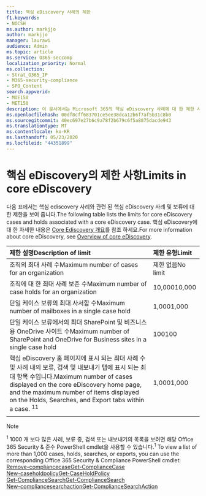 ```yaml
---
title: 핵심 eDiscovery 사례의 제한
f1.keywords:
- NOCSH
ms.author: markjjo
author: markjjo
manager: laurawi
audience: Admin
ms.topic: article
ms.service: O365-seccomp
localization_priority: Normal
ms.collection:
- Strat_O365_IP
- M365-security-compliance
- SPO_Content
search.appverid:
- MOE150
- MET150
description: 이 문서에서는 Microsoft 365의 핵심 eDiscovery 사례에 대 한 제한 사항에 대해 설명 합니다.
ms.openlocfilehash: 00df8cff683701ce5ee38dca12b6f7af5b31c8b0
ms.sourcegitcommit: 40ec697e27b6c9a78f2b679c6f5a8875dacde943
ms.translationtype: MT
ms.contentlocale: ko-KR
ms.lasthandoff: 05/23/2020
ms.locfileid: "44351899"
---
```

# <a name="limits-in-core-ediscovery"></a><span data-ttu-id="8b93f-103">핵심 eDiscovery의 제한 사항</span><span class="sxs-lookup"><span data-stu-id="8b93f-103">Limits in core eDiscovery</span></span>

<span data-ttu-id="8b93f-104">다음 표에서는 핵심 ediscovery 사례와 관련 된 핵심 eDiscovery 사례 및 보류에 대 한 제한을 보여 줍니다.</span><span class="sxs-lookup"><span data-stu-id="8b93f-104">The following table lists the limits for core eDiscovery cases and holds associated with a core eDiscovery case.</span></span> <span data-ttu-id="8b93f-105">핵심 eDiscovery에 대 한 자세한 내용은 [Core Ediscovery 개요](ediscovery-cases.md)를 참조 하세요.</span><span class="sxs-lookup"><span data-stu-id="8b93f-105">For more information about core eDiscovery, see [Overview of core eDiscovery](ediscovery-cases.md).</span></span>
    
  |<span data-ttu-id="8b93f-106">**제한 설명**</span><span class="sxs-lookup"><span data-stu-id="8b93f-106">**Description of limit**</span></span>|<span data-ttu-id="8b93f-107">**제한 유형**</span><span class="sxs-lookup"><span data-stu-id="8b93f-107">**Limit**</span></span>|
  |:-----|:-----|
  |<span data-ttu-id="8b93f-108">조직의 최대 사례 수</span><span class="sxs-lookup"><span data-stu-id="8b93f-108">Maximum number of cases for an organization</span></span>  <br/> |<span data-ttu-id="8b93f-109">제한 없음</span><span class="sxs-lookup"><span data-stu-id="8b93f-109">No limit</span></span>  <br/> |
  |<span data-ttu-id="8b93f-110">조직에 대 한 최대 사례 보존 수</span><span class="sxs-lookup"><span data-stu-id="8b93f-110">Maximum number of case holds for an organization</span></span>  <br/> |<span data-ttu-id="8b93f-111">10,000</span><span class="sxs-lookup"><span data-stu-id="8b93f-111">10,000</span></span>  <br/> |
  |<span data-ttu-id="8b93f-112">단일 케이스 보류의 최대 사서함 수</span><span class="sxs-lookup"><span data-stu-id="8b93f-112">Maximum number of mailboxes in a single case hold</span></span>  <br/> |<span data-ttu-id="8b93f-113">1,000</span><span class="sxs-lookup"><span data-stu-id="8b93f-113">1,000</span></span>  <br/> |
  |<span data-ttu-id="8b93f-114">단일 케이스 보류에서의 최대 SharePoint 및 비즈니스용 OneDrive 사이트 수</span><span class="sxs-lookup"><span data-stu-id="8b93f-114">Maximum number of SharePoint and OneDrive for Business sites in a single case hold</span></span>  <br/> |<span data-ttu-id="8b93f-115">100</span><span class="sxs-lookup"><span data-stu-id="8b93f-115">100</span></span>  <br/> |
  |<span data-ttu-id="8b93f-116">핵심 eDiscovery 홈 페이지에 표시 되는 최대 사례 수 및 사례 내의 보류, 검색 및 내보내기 탭에 표시 되는 최대 항목 수입니다.</span><span class="sxs-lookup"><span data-stu-id="8b93f-116">Maximum number of cases displayed on the core eDiscovery home page, and the maximum number of items displayed on the Holds, Searches, and Export tabs within a case.</span></span> <span data-ttu-id="8b93f-117"><sup>1</sup></span><span class="sxs-lookup"><span data-stu-id="8b93f-117"><sup>1</sup></span></span> |<span data-ttu-id="8b93f-118">1,000</span><span class="sxs-lookup"><span data-stu-id="8b93f-118">1,000</span></span>|
  |||

   > [!NOTE]
   > <span data-ttu-id="8b93f-119"><sup>1</sup> 1000 개 보다 많은 사례, 보류 중, 검색 또는 내보내기의 목록을 보려면 해당 Office 365 Security & 준수 PowerShell cmdlet을 사용할 수 있습니다.</span><span class="sxs-lookup"><span data-stu-id="8b93f-119"><sup>1</sup> To view a list of more than 1,000 cases, holds, searches, or exports, you can use the corresponding Office 365 Security & Compliance PowerShell cmdlet:</span></span><br/> [<span data-ttu-id="8b93f-120">Remove-compliancecase</span><span class="sxs-lookup"><span data-stu-id="8b93f-120">Get-ComplianceCase</span></span>](https://docs.microsoft.com/powershell/module/exchange/get-compliancecase) <br/> [<span data-ttu-id="8b93f-121">New-caseholdpolicy</span><span class="sxs-lookup"><span data-stu-id="8b93f-121">Get-CaseHoldPolicy</span></span>](https://docs.microsoft.com/powershell/module/exchange/get-caseholdpolicy)<br/> [<span data-ttu-id="8b93f-122">Get-ComplianceSearch</span><span class="sxs-lookup"><span data-stu-id="8b93f-122">Get-ComplianceSearch</span></span>](https://docs.microsoft.com/powershell/module/exchange/get-compliancesearch)<br/> [<span data-ttu-id="8b93f-123">New-compliancesearchaction</span><span class="sxs-lookup"><span data-stu-id="8b93f-123">Get-ComplianceSearchAction</span></span>](https://docs.microsoft.com/powershell/module/exchange/get-compliancesearchaction)
